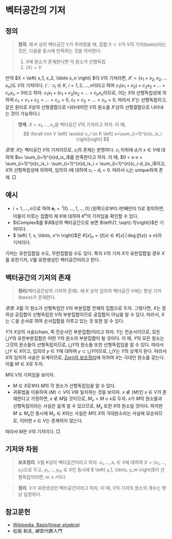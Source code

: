<!---
title: 벡터공간의 기저
language: Korean
category: Mathematics
--->

# 벡터공간의 기저

## 정의

> **정의**. 체 $K$ 상의 벡터공간 $V$가 주어졌을 때, 집합 $X\subset V$가 $V$의
> 기저(basis)라는 것은, 다음을 동시에 만족하는 것을 의미한다.
>
> 1. $X$에 원소가 존재한다면 각 원소가 선형독립
> 2. $\langle X \rangle = V$

만약 $X = \left\{ x_1, x_2, \ldots x_n \right\} $이 $V$의 기저라면,
$X' = \left\{ x_1+x_2, x_2, \ldots x_n \right\}$도 $V$의 기저이다.
($\because$ $c_i\in K$, $i = 1,2,\ldots, n$이라고 하여
$c_1(x_1 + x_2) + c_2x_2 + \ldots + c_nx_n=0$라고 하자.
$c_1x_1 + (c_1+c_2)x_2+ \ldots + c_nx_n$이므로, 이는 $X$의 선형독립성에 의하여
$c_1=c_1+c_2=\ldots=c_n=0$, $c_1=c_2=\ldots=c_n=0$, 따라서 $X'$는 선형독립이고,
같은 원리로 $X$상의 선형결합으로 나타내어진 $V$의 원소를 $X'$상의 선형결합으로 나타내는 것이
가능하다.)

> **명제**. $X = {x_1, \ldots, x_n}$을 벡터공간 $V$의 기저라고 하자. 이 때,
> $$ \forall x\in V \left[  \exists! c_i \in K \left[ x=\sum_{i=1}^{n}c_ix_i \right]\right] $$

*증명*. $X$는 벡터공간 $V$의 기저이므로, $c_i$의 존재는 분명하다.
$c_i$ 이외에 $d_i$가 $x\in V$에 대하여 $x= \sum_{i=1}^{n}d_ix_i$를 만족한다고 하자.
이 때, $0 = x-x = \sum_{i=1}^{n}c_ix_i- \sum_{i=1}^{n}d_ix_i = \sum_{i=1}^{n}(c_i-d_i)x_i$이고,
$X$의 선형독립성에 의하여, 임의의 $i$에 대하여 $c_i-d_i=0$. 따라서 $c_i$는 unique하게 존재. □

## 예시

- $i=1,\ldots,n$으로 하여
$\mathbf{e}_i = \,^t\left[ 0, \ldots, 1, \ldots, 0 \right]$ (왼쪽으로부터 $i$번째만이 $1$)로 정의하면,
이들이 이루는 집합이 체 $K$에 대하여 $K^n$의 기저임을 확인할 수 있다.
- $\Complex$를 $\R$상의 벡터공간으로 보면 $\left\{1, \sqrt{-1}\right\}$은 기저이다.
- $ \left\{ 1, x, \ldots, x^n \right\}$은 $K[x]_n = \left\{ f(x)\in K[x] \,|\, \deg(f(x)) \leq n \right\}$의 기저이다.

기저는 유한집합일 수도, 무한집합일 수도 있다. 특히 $V$의 기저 $X$가 유한집합일 경우
$X$를 유한기저, $V$를 유한생성인 벡터공간이라고 한다.

## 벡터공간의 기저의 존재

> **정리**(벡터공간상의 기저의 존재). 체 $K$ 상의 임의의 벡터공간 $V$에는
> 항상 기저(basis)가 존재한다.

*증명*. $X$를 각 원소가 선형독립인 $V$의 부분집합 전체의 집합으로 두자.
그렇다면, $X$는 정의상 공집합이 선형독립힌 $V$의 부분집합이므로 공집합이 아님을 알 수 있다.
따라서, $X$는 $\subset$을 순서로 하여 순서집합을 이루고 있는 것 또한 알 수 있다.

$Y$가 $X$상의 사슬(chain, 즉 전순서인 부분집합)이라고 하자.
$Y$는 전순서이므로, 모든 $\bigcup Y$의 유한부분집합은 어떤 $Y$의 원소의 부분집합이 될 것이다.
이 때, $Y$의 모든 원소는 그것의 원소들이 선형독립이므로, $\bigcup Y$의 원소들 또한
선형독립임을 알 수 있다. 따라서 $\bigcup Y \in X$이고, 임의의 $y\in Y$에 대하여
$y\subset \bigcup Y$이므로, $\bigcup Y$는 $Y$의 상계가 된다.
따라서 $X$의 임의의 사슬은 유계이므로, [Zorn의 보조정리](./zorns-lemma.html)에 의하여
$X$는 극대인 원소를 갖는다. 이를 $M\in X$로 두자.

$M$이 $V$의 기저임을 보이자.

- $M\in X$로부터 $M$의 각 원소가 선형독립임을 알 수 있다.
- 귀류법을 이용하여 $\langle M\rangle\subset V$이 $V$와 일치하는 것을 보이자.
$x\not\in\langle M\rangle$인 $x\in V$가 존재한다고 가정하면,
$x\not\in M$일 것이므로, $M_x = M \cup {x}$로 두자.
$x$가 $M$의 원소들과 선형독립이라는 사실은 쉽게 알 수 있으므로,
$M_x$ 또한 $X$의 원소일 것이다. 하지만 $M\subsetneq M_x$인 동시에
$M_x\in X$라는 사실은 $M$이 $X$의 극대원소라는 사실에 모순되므로,
이러한 $x\in V$는 존재하지 않는다.

따라서 $M$은 $V$의 기저이다. □

## 기저와 차원

> **보조정리**. $V$를 $K$상의 벡터공간이라고 하자. $x_1, \ldots, x_r \in V$에 대하여
> $X = \langle x_1, \ldots, x_r \rangle$으로 두고, $y_1, \ldots, y_m\in X$인 동시에
> $ \left\{ y_1, \ldots, y_m \right\}$이 선형독립이라면, $m\leq r$이다.

> **정리**. $V$가 유한생성인 벡터공간이라고 하자. 이 때, $V$의 기저의 원소의 개수는
> 항상 일정하다.

## 참고문헌

- [Wikipedia, Basis(linear algebra)](https://en.wikipedia.org/wiki/Basis_(linear_algebra))
- 松坂 和夫, *線型代数入門*


